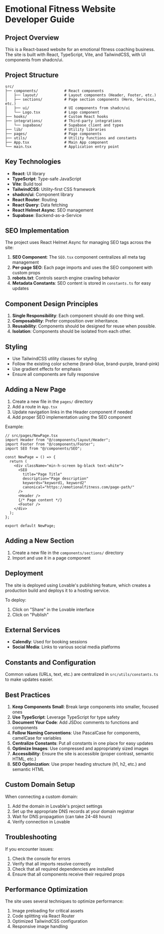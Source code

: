 
# Emotional Fitness Website Developer Guide

## Project Overview
This is a React-based website for an emotional fitness coaching business. The site is built with React, TypeScript, Vite, and TailwindCSS, with UI components from shadcn/ui.

## Project Structure

```
src/
├── components/            # React components
│   ├── layout/            # Layout components (Header, Footer, etc.)
│   ├── sections/          # Page section components (Hero, Services, etc.)
│   ├── ui/                # UI components from shadcn/ui
│   └── Logo.tsx           # Logo component
├── hooks/                 # Custom React hooks
├── integrations/          # Third-party integrations
│   └── supabase/          # Supabase client and types
├── lib/                   # Utility libraries
├── pages/                 # Page components
├── utils/                 # Utility functions and constants
├── App.tsx                # Main App component
└── main.tsx               # Application entry point
```

## Key Technologies

- **React**: UI library
- **TypeScript**: Type-safe JavaScript
- **Vite**: Build tool
- **TailwindCSS**: Utility-first CSS framework
- **shadcn/ui**: Component library
- **React Router**: Routing
- **React Query**: Data fetching
- **React Helmet Async**: SEO management
- **Supabase**: Backend-as-a-Service

## SEO Implementation

The project uses React Helmet Async for managing SEO tags across the site:

1. **SEO Component**: The `SEO.tsx` component centralizes all meta tag management
2. **Per-page SEO**: Each page imports and uses the SEO component with custom props
3. **robots.txt**: Controls search engine crawling behavior
4. **Metadata Constants**: SEO content is stored in `constants.ts` for easy updates

## Component Design Principles

1. **Single Responsibility**: Each component should do one thing well.
2. **Composability**: Prefer composition over inheritance.
3. **Reusability**: Components should be designed for reuse when possible.
4. **Isolation**: Components should be isolated from each other.

## Styling

- Use TailwindCSS utility classes for styling
- Follow the existing color scheme (brand-blue, brand-purple, brand-pink)
- Use gradient effects for emphasis
- Ensure all components are fully responsive

## Adding a New Page

1. Create a new file in the `pages/` directory
2. Add a route in `App.tsx`
3. Update navigation links in the Header component if needed
4. Add proper SEO implementation using the SEO component

Example:

```tsx
// src/pages/NewPage.tsx
import Header from "@/components/layout/Header";
import Footer from "@/components/Footer";
import SEO from "@/components/SEO";

const NewPage = () => {
  return (
    <div className="min-h-screen bg-black text-white">
      <SEO 
        title="Page Title"
        description="Page description"
        keywords="keyword1, keyword2"
        canonical="https://emotionalfitness.com/page-path/"
      />
      <Header />
      {/* Page content */}
      <Footer />
    </div>
  );
};

export default NewPage;
```

## Adding a New Section

1. Create a new file in the `components/sections/` directory
2. Import and use it in a page component

## Deployment

The site is deployed using Lovable's publishing feature, which creates a production build and deploys it to a hosting service.

To deploy:
1. Click on "Share" in the Lovable interface
2. Click on "Publish"

## External Services

- **Calendly**: Used for booking sessions
- **Social Media**: Links to various social media platforms

## Constants and Configuration

Common values (URLs, text, etc.) are centralized in `src/utils/constants.ts` to make updates easier.

## Best Practices

1. **Keep Components Small**: Break large components into smaller, focused ones
2. **Use TypeScript**: Leverage TypeScript for type safety
3. **Document Your Code**: Add JSDoc comments to functions and components
4. **Follow Naming Conventions**: Use PascalCase for components, camelCase for variables
5. **Centralize Constants**: Put all constants in one place for easy updates
6. **Optimize Images**: Use compressed and appropriately sized images
7. **Accessibility**: Ensure the site is accessible (proper contrast, semantic HTML, etc.)
8. **SEO Optimization**: Use proper heading structure (h1, h2, etc.) and semantic HTML

## Custom Domain Setup

When connecting a custom domain:
1. Add the domain in Lovable's project settings
2. Set up the appropriate DNS records at your domain registrar
3. Wait for DNS propagation (can take 24-48 hours)
4. Verify connection in Lovable

## Troubleshooting

If you encounter issues:
1. Check the console for errors
2. Verify that all imports resolve correctly
3. Check that all required dependencies are installed
4. Ensure that all components receive their required props

## Performance Optimization

The site uses several techniques to optimize performance:
1. Image preloading for critical assets
2. Code splitting via React Router
3. Optimized TailwindCSS configuration
4. Responsive image handling
